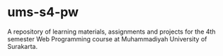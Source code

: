 # ums-s4-pw
A repository of learning materials, assignments and projects for the 4th semester Web Programming course at Muhammadiyah University of Surakarta.
